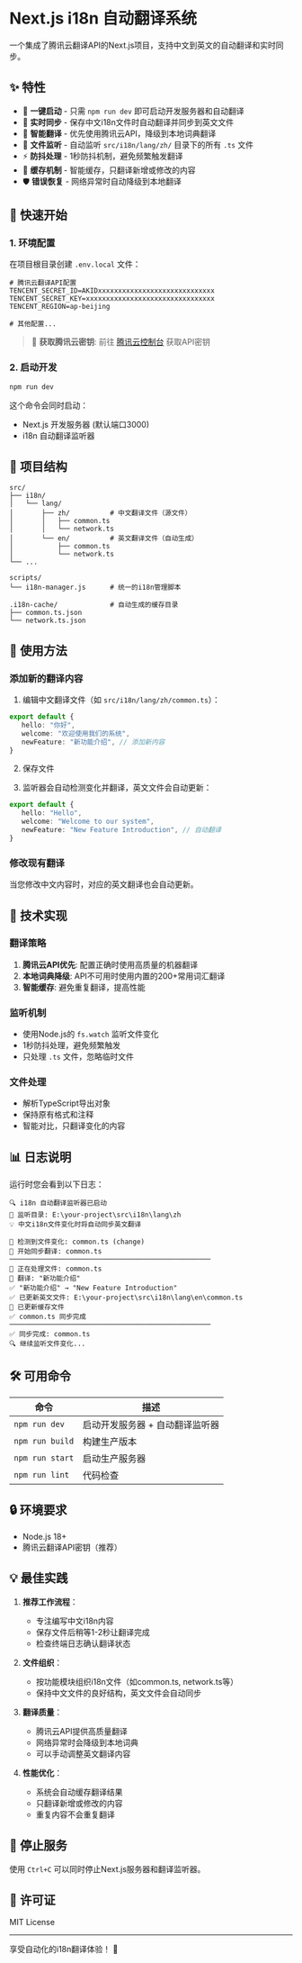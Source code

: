 # Next.js i18n 自动翻译系统

一个集成了腾讯云翻译API的Next.js项目，支持中文到英文的自动翻译和实时同步。

## ✨ 特性

- 🚀 **一键启动** - 只需 `npm run dev` 即可启动开发服务器和自动翻译
- 🔄 **实时同步** - 保存中文i18n文件时自动翻译并同步到英文文件
- 🧠 **智能翻译** - 优先使用腾讯云API，降级到本地词典翻译
- 📁 **文件监听** - 自动监听 `src/i18n/lang/zh/` 目录下的所有 `.ts` 文件
- ⚡ **防抖处理** - 1秒防抖机制，避免频繁触发翻译
- 💾 **缓存机制** - 智能缓存，只翻译新增或修改的内容
- 🛡️ **错误恢复** - 网络异常时自动降级到本地翻译

## 🚀 快速开始

### 1. 环境配置

在项目根目录创建 `.env.local` 文件：

```env
# 腾讯云翻译API配置
TENCENT_SECRET_ID=AKIDxxxxxxxxxxxxxxxxxxxxxxxxxxxxx
TENCENT_SECRET_KEY=xxxxxxxxxxxxxxxxxxxxxxxxxxxxxxxx
TENCENT_REGION=ap-beijing

# 其他配置...
```

> 📝 **获取腾讯云密钥**: 前往 [腾讯云控制台](https://console.cloud.tencent.com/cam/capi) 获取API密钥

### 2. 启动开发

```bash
npm run dev
```

这个命令会同时启动：
- Next.js 开发服务器 (默认端口3000)
- i18n 自动翻译监听器

## 📁 项目结构

```
src/
├── i18n/
│   └── lang/
│       ├── zh/          # 中文翻译文件（源文件）
│       │   ├── common.ts
│       │   └── network.ts
│       └── en/          # 英文翻译文件（自动生成）
│           ├── common.ts
│           └── network.ts
└── ...

scripts/
└── i18n-manager.js      # 统一的i18n管理脚本

.i18n-cache/             # 自动生成的缓存目录
├── common.ts.json
└── network.ts.json
```

## 🎯 使用方法

### 添加新的翻译内容

1. 编辑中文翻译文件（如 `src/i18n/lang/zh/common.ts`）：

```typescript
export default {
   hello: "你好",
   welcome: "欢迎使用我们的系统",
   newFeature: "新功能介绍", // 添加新内容
}
```

2. 保存文件

3. 监听器会自动检测变化并翻译，英文文件会自动更新：

```typescript
export default {
   hello: "Hello",
   welcome: "Welcome to our system",
   newFeature: "New Feature Introduction", // 自动翻译
}
```

### 修改现有翻译

当您修改中文内容时，对应的英文翻译也会自动更新。

## 🔧 技术实现

### 翻译策略

1. **腾讯云API优先**: 配置正确时使用高质量的机器翻译
2. **本地词典降级**: API不可用时使用内置的200+常用词汇翻译
3. **智能缓存**: 避免重复翻译，提高性能

### 监听机制

- 使用Node.js的 `fs.watch` 监听文件变化
- 1秒防抖处理，避免频繁触发
- 只处理 `.ts` 文件，忽略临时文件

### 文件处理

- 解析TypeScript导出对象
- 保持原有格式和注释
- 智能对比，只翻译变化的内容

## 📊 日志说明

运行时您会看到以下日志：

```
🔍 i18n 自动翻译监听器已启动
📂 监听目录: E:\your-project\src\i18n\lang\zh
💡 中文i18n文件变化时将自动同步英文翻译

📝 检测到文件变化: common.ts (change)
🚀 开始同步翻译: common.ts
──────────────────────────────────────────────────
📄 正在处理文件: common.ts
🔄 翻译: "新功能介绍"
✅ "新功能介绍" → "New Feature Introduction"
✅ 已更新英文文件: E:\your-project\src\i18n\lang\en\common.ts
💾 已更新缓存文件
✅ common.ts 同步完成
──────────────────────────────────────────────────
✅ 同步完成: common.ts
🔍 继续监听文件变化...
```

## 🛠️ 可用命令

| 命令 | 描述 |
|------|------|
| `npm run dev` | 启动开发服务器 + 自动翻译监听器 |
| `npm run build` | 构建生产版本 |
| `npm run start` | 启动生产服务器 |
| `npm run lint` | 代码检查 |

## 🔒 环境要求

- Node.js 18+
- 腾讯云翻译API密钥（推荐）

## 💡 最佳实践

1. **推荐工作流程**：
   - 专注编写中文i18n内容
   - 保存文件后稍等1-2秒让翻译完成
   - 检查终端日志确认翻译状态

2. **文件组织**：
   - 按功能模块组织i18n文件（如common.ts, network.ts等）
   - 保持中文文件的良好结构，英文文件会自动同步

3. **翻译质量**：
   - 腾讯云API提供高质量翻译
   - 网络异常时会降级到本地词典
   - 可以手动调整英文翻译内容

4. **性能优化**：
   - 系统会自动缓存翻译结果
   - 只翻译新增或修改的内容
   - 重复内容不会重复翻译

## 🚫 停止服务

使用 `Ctrl+C` 可以同时停止Next.js服务器和翻译监听器。

## 📝 许可证

MIT License

---

享受自动化的i18n翻译体验！ 🎉